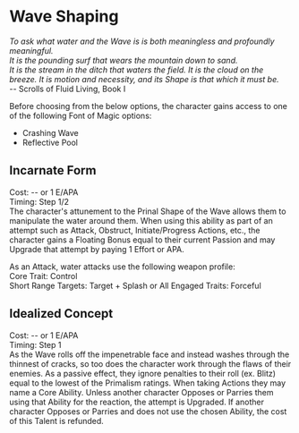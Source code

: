 # Wave Shaping

*To ask what water and the Wave is is both meaningless and profoundly meaningful.*  
*It is the pounding surf that wears the mountain down to sand.*  
*It is the stream in the ditch that waters the field.*
*It is the cloud on the breeze.*
*It is motion and necessity, and its Shape is that which it must be.*  
-- Scrolls of Fluid Living, Book I

Before choosing from the below options, the character gains access to one of the following Font of Magic options:
* Crashing Wave
* Reflective Pool

## Incarnate Form
Cost: -- or 1 E/APA  
Timing: Step 1/2  
The character's attunement to the Prinal Shape of the Wave allows them to manipulate the water around them. When using this ability as part of an attempt such as Attack, Obstruct, Initiate/Progress Actions, etc., the character gains a Floating Bonus equal to their current Passion and may Upgrade that attempt by paying 1 Effort or APA.

As an Attack, water attacks use the following weapon profile:  
Core Trait: Control  
Short Range
Targets: Target + Splash or All Engaged
Traits: Forceful

## Idealized Concept
Cost: -- or 1 E/APA  
Timing: Step 1  
As the Wave rolls off the impenetrable face and instead washes through the thinnest of cracks, so too does the character work through the flaws of their enemies. As a passive effect, they ignore penalties to their roll (ex. Blitz) equal to the lowest of the Primalism ratings. When taking Actions they may name a Core Ability. Unless another character Opposes or Parries them using that Ability for the reaction, the attempt is Upgraded. If another character Opposes or Parries and does not use the chosen Ability, the cost of this Talent is refunded.